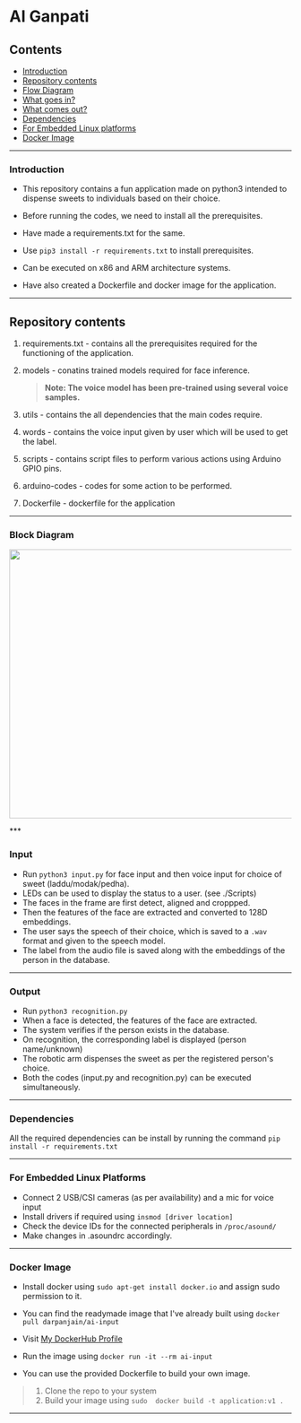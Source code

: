 # AI Ganpati 

## Contents

- [Introduction](#introduction)
- [Repository contents](#repository-contents)
- [Flow Diagram](#block-diagram)
- [What goes in?](#input)
- [What comes out?](#output)
- [Dependencies](#dependencies)
- [For Embedded Linux platforms](#for-embedded-linux-platforms)
- [Docker Image](#docker-image)
***

### Introduction

- This repository contains a fun application made on python3 intended to dispense sweets to individuals based on their choice.

- Before running the codes, we need to install all the prerequisites. 

- Have made a requirements.txt for the same. 

- Use ``` pip3 install -r requirements.txt ``` to install prerequisites.

- Can be executed on x86 and ARM architecture systems.

- Have also created a Dockerfile and docker image for the application. 
***


## Repository contents

1. requirements.txt - contains all the prerequisites required for the functioning of the application.

2. models - conatins trained models required for face inference.
	>  **Note: The voice model has been pre-trained using several voice samples.**

3. utils - contains the all dependencies that the main codes require.

4. words - contains the voice input given by user which will be used to get the label.

5. scripts - contains script files to perform various actions using Arduino GPIO pins. 

6. arduino-codes - codes for some action to be performed. 

7. Dockerfile - dockerfile for the application 
***

### Block Diagram

<p align="center">
  <img src="https://github.com/darpan-jain/ai-gan-master/blob/master/overview.png" width="640px" height="480px"/></p>
***

### Input

 - Run `python3 input.py` for face input and then voice input for choice of sweet (laddu/modak/pedha).
 - LEDs can be used to display the status to a user. (see ./Scripts)
 - The faces in the frame are first detect, aligned and croppped.
 - Then the features of the face are extracted and converted to 128D embeddings.
 - The user says the speech of their choice, which is saved to a `.wav` format and given to the speech model.
 - The label from the audio file is saved along with the embeddings of the person in the database.
 
 ***

### Output

- Run `python3 recognition.py `
- When a face is detected, the features of the face are extracted.
- The system verifies if the person exists in the database.
- On recognition, the corresponding label is displayed (person name/unknown)
- The robotic arm dispenses the sweet as per the registered person's choice.
- Both the codes (input.py and recognition.py) can be executed simultaneously. 

***

### Dependencies

All the required dependencies can be install by running the command `pip install -r requirements.txt`
***

### For Embedded Linux Platforms

- Connect 2 USB/CSI cameras (as per availability) and a mic for voice input
- Install drivers if required using ```insmod [driver location]```
- Check the device IDs for the connected peripherals in ```/proc/asound/```
- Make changes in .asoundrc accordingly.
***

### Docker Image

- Install docker using ```sudo apt-get install docker.io``` and assign sudo permission to it.

- You can find the readymade image that I've already built using ``` docker pull darpanjain/ai-input ```

- Visit [My DockerHub Profile](https://hub.docker.com/u/darpanjain/ "DockerHub Profile darpan-jain")

- Run the image using ``` docker run -it --rm ai-input ```

- You can use the provided Dockerfile to build your own image.

> 1. Clone the repo to your system
> 2. Build your image using ``` sudo  docker build -t application:v1 . ```
***
